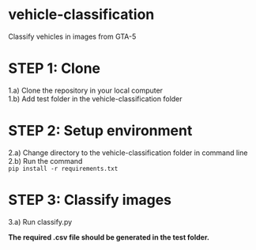 # vehicle-classification
Classify vehicles in images from GTA-5
# STEP 1: Clone
1.a) Clone the repository in your local computer<br />
1.b) Add test folder in the vehicle-classification folder<br />
# STEP 2: Setup environment
2.a) Change directory to the vehicle-classification folder in command line<br />
2.b) Run the command<br />
```pip install -r requirements.txt```
# STEP 3: Classify images
3.a) Run classify.py 

<b>The required .csv file should be generated in the test folder.</b><br />

